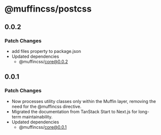 # @muffincss/postcss

## 0.0.2

### Patch Changes

- add files property to package.json
- Updated dependencies
  - @muffincss/core@0.0.2

## 0.0.1

### Patch Changes

- Now processes utility classes only within the Muffin layer, removing the need for the @muffincss directive.
- Migrated the documentation from TanStack Start to Next.js for long-term maintainability.
- Updated dependencies
  - @muffincss/core@0.0.1
